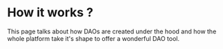 # How it works ?

This page talks about how DAOs are created under the hood and how the whole platform take it's shape to offer a wonderful DAO tool.
